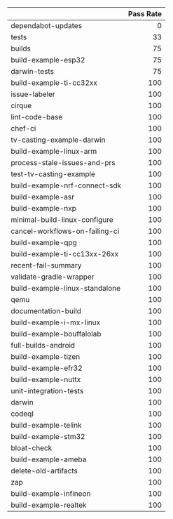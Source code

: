 |                                |   Pass Rate |
|:-------------------------------|------------:|
| dependabot-updates             |           0 |
| tests                          |          33 |
| builds                         |          75 |
| build-example-esp32            |          75 |
| darwin-tests                   |          75 |
| build-example-ti-cc32xx        |         100 |
| issue-labeler                  |         100 |
| cirque                         |         100 |
| lint-code-base                 |         100 |
| chef-ci                        |         100 |
| tv-casting-example-darwin      |         100 |
| build-example-linux-arm        |         100 |
| process-stale-issues-and-prs   |         100 |
| test-tv-casting-example        |         100 |
| build-example-nrf-connect-sdk  |         100 |
| build-example-asr              |         100 |
| build-example-nxp              |         100 |
| minimal-build-linux-configure  |         100 |
| cancel-workflows-on-failing-ci |         100 |
| build-example-qpg              |         100 |
| build-example-ti-cc13xx-26xx   |         100 |
| recent-fail-summary            |         100 |
| validate-gradle-wrapper        |         100 |
| build-example-linux-standalone |         100 |
| qemu                           |         100 |
| documentation-build            |         100 |
| build-example-i-mx-linux       |         100 |
| build-example-bouffalolab      |         100 |
| full-builds-android            |         100 |
| build-example-tizen            |         100 |
| build-example-efr32            |         100 |
| build-example-nuttx            |         100 |
| unit-integration-tests         |         100 |
| darwin                         |         100 |
| codeql                         |         100 |
| build-example-telink           |         100 |
| build-example-stm32            |         100 |
| bloat-check                    |         100 |
| build-example-ameba            |         100 |
| delete-old-artifacts           |         100 |
| zap                            |         100 |
| build-example-infineon         |         100 |
| build-example-realtek          |         100 |